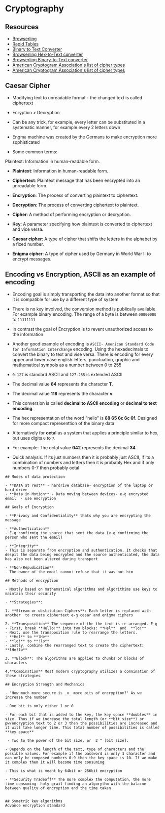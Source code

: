 # Cryptography


## Resources

  - [Browserling](https://www.browserling.com/)
  - [Rapid Tables](https://www.rapidtables.com/)
  - [Binary to Text Converter](https://www.browserling.com/tools/binary-to-text)
  - [Browserling Hex-to-Text converter](https://www.browserling.com/tools/hex-to-text)
  - [Browserling Binary-to-Text converter](https://www.browserling.com/tools/binary-to-text)
  - [American Cryptogram Association's list of cipher types](https://www.cryptogram.org/resource-area/cipher-types/)
  - [American Cryptogram Association's list of cipher types](https://www.cryptogram.org/resource-area/cipher-types/)
  



## Caesar Cipher

- Modifying text to unreadable format - the changed text is called ciphertext

- Ecryption > Decryption

- Can be any trick, for example, every letter can be substituted in a systematic manner, for example every 2 letters down 

- Engma machine was created by the Germans to make encryption more sophisticated

- Some common terms:

Plaintext: Information in human-readable form.

   - **Plaintext**: Information in human-readable form. 

   - **Ciphertext**: Plaintext message that has been encrypted into an unreadable form.

   - **Encryption**: The process of converting plaintext to ciphertext.

   - **Decryption**: The process of converting ciphertext to plaintext.

   - **Cipher**: A method of performing encryption or decryption.

   - **Key**: A parameter specifying how plaintext is converted to ciphertext and vice versa.

   - **Caesar cipher**: A type of cipher that shifts the letters in the alphabet by a fixed number.

   - **Enigma cipher**: A type of cipher used by Germany in World War II to encrypt messages.
   
   ## Encoding vs Encryption, ASCII as an example of encoding

   - Encoding goal is simply transporting the data into another format so that it is compatible for use by a different type of system

   - There is no key involved, the conversion method is publically available. For example binary encoding. The range of a byte is between `00000000` to `11111111`

   - In contrast the goal of Encryption is to revent unauthorized access to the information

   - Another good example of encoding is `ASCII- American Standard Code for Information Interchange` encoding. Using the hexadecimals to convert the binary to text and vise versa. There is encoding for every upper and lower case english letters, punctuation, graphic and mathematical symbols as a number between 0 to 255

   - `0-127` is standard ASCII and `127-255` is extended ASCII
   
   - The decimal value **84** represents the character **T**.
   
   - The decimal value **118** represents the character **v**.
   
   - This conversion is called **decimal to ASCII encoding** or **decimal to text encoding**.  
   
   - The hex representation of the word "hello" is **68 65 6c 6c 6f**. Designed for more compact representtion of the binary data
   
   - Alternatively for **octal** as a system that applies a principle similar to hex, but uses digits `0` to `7`. 
   
   - For example: The octal value **042** represents the decimal **34**.
   
   - Quick analysis. If its just numbers then it is probably just ASCII, if its a combination of numbers and letters then it is probably Hex and if only numbers 0-7 then probably octal


    ## Modes of data protection 

    - **DATA at rest** - hardrive database- encryption of the laptop or hard drive
    - **Data in Motion** - Data moving between devices- e-g encrypted email  - use encryption

    ## Goals of Encryption

    - **Privacy and Confidentiality** thats why you are encrypting the message

    - **Authentication**
    - E-g confirmig the source that sent the data (e-g confirming the person who sent the email)
    
    - **Integrity**
    - This is separate from encryption and authentication. It checks that despit the data being encrypted and the source authenticated, the data has also not been altered during transport
    
    - **Non-Repudication**
    - The owner of the email cannot refuse that it was not him 

    ## Methods of encryption

    - Mostly based on mathematical algorithms and algorithims use keys to maintain their security

    - **Strategies**:
    
    1. **Stream or ubstitution Ciphers**: Each letter is replaced with another  to create ciphertext e-g cesar and enigma ciphers

    2. **Transposition** The sequence of the the text is re-arranged. E-g
    - First, break **Hello!** into two blocks: **Hel**  and  **lo!**
    - Next, use the transposition rule to rearrange the letters. 
    - **Hel** to **lHe**
    - **lo!** to **!lo**
    - Lastly, combine the rearranged text to create the ciphertext: **lHe!lo**

    3. **Block**: The algorithms are applied to chunks or blocks of characters

    4.**Combination** Most modern cryptography utilizes a comnination of these strategies

    ## Encryption Strength and Mechanics

    - "How much more secure is _x_ more bits of encryption?" As we increase the number 

    - One bit is only either 1 or 0 

    - For each bit that is added to the key, the key space **doubles** in size. Thus if we increase the total length (or **bit size**) or pw/encryption text to 2 or 3 then the possibilities are increased and it will take longer time. This total number of possibilities is called **key space**

     - Two to the power of the bit size, or  2 ^ [bit size].

    - Depends on the length of the text, type of characters and the possible values. For example if the password is only 1 character and can only be composed numbers 0-9 then the key space is 10. If we make it complex then it will become time consuming 

    - This is what is meant by 64bit or 256bit encryption

    - **Security Tradeoff** The more complex the computation, the more time consuming- holy grail finding an algorythm with the balacne between quality of encryption and the time taken


    ## Symetric key algorithms
    Advance encryption standard